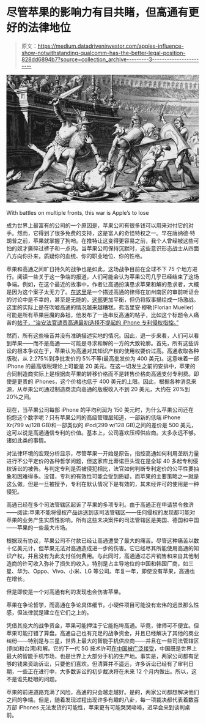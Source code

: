 # 尽管苹果的影响力有目共睹，但高通有更好的法律地位

> 原文：<https://medium.datadriveninvestor.com/apples-influence-show-notwithstanding-qualcomm-has-the-better-legal-position-828dd6894b7?source=collection_archive---------3----------------------->

![](img/b71c880d643276b5a8b87e4ace9869e3.png)

With battles on multiple fronts, this war is Apple’s to lose

成为世界上最富有的公司的一个原因是，苹果公司有很多钱可以用来对付它的对手。然而，它得到了很多免费的支持，这是富人的奇怪特权之一。早在唐纳德·特朗普之前，苹果就掌握了狗哨。在推特让这变得更容易之前，我个人曾经被这些可怕的奴才撕碎过裤子和一点肉。当苹果公司保持沉默时，这些意识形态战士从四面八方向你扑来，质疑你的血统、你的职业地位、你的性格。

苹果和高通之间旷日持久的战争也是如此，这场战争目前在全球不下 75 个地方进行。阅读一些关于这一争端的报道，人们可能会认为苹果公司几乎已经结束了这场争端。例如，在这个最近的故事中，作者让高通扮演恳求苹果和解的恳求者，大概是因为这个案子太无力了。[在这里](https://9to5mac.com/2018/09/07/apple-qualcomm-parent-pretrial-motions/)是一个描述高通的律师在加州南区的审前听证会的讨论中是不幸的，甚至是无能的。[这部](https://www.reuters.com/article/us-apple-qualcomm-itc/qualcomm-apple-kick-off-second-trial-seeking-iphone-import-ban-idUSKCN1LX258)更加平衡，但仍将叙事描绘成一场激战。这里的实际上是在吹嘘高通的情况越来越糟糕。弗洛里安·穆勒(Florian Mueller)可能是所有苹果巨魔的鼻祖，他发布了一连串反高通的帖子，比如这个标题令人痛苦的[帖子，“治安法官谴责高通最初选择不提起的 iPhone 专利侵权指控。”](http://www.fosspatents.com/2018/09/magistrate-judge-rebukes-qualcomm-for.html)

然而，所有这些噪音并没有准确描述实地的情况。因此，退一步来看，人们可以看到苹果——而不是高通——可能是寻求和解的一方的大致轮廓。首先，所有这些诉讼的根本争议在于，苹果认为高通对其知识产权的使用权要价过高。高通收取各种版税，从 2.275%到净批发价的 5%不等(最高批发价为 400 美元)。这意味着一部 iPhone 的最高版税理论上可能是 20 美元。在这一切发生之前的安排中，苹果的合同制造商实际上是根据向苹果的转移价格而不是转售价格向高通支付专利费。即使是更贵的 iPhones，这个价格也低于 400 美元的上限。因此，根据各种消息来源，从苹果公司通过制造商流向高通的版税收入不到 20 美元，大约在 20%到 20%之间。

现在，当苹果公司每部 iPhone 的平均利润为 150 美元时，为什么苹果公司还在抱怨这个数字呢？只有苹果公司的高级管理层知道，一部新的低端 iPhone Xr(799 w/128 GB)和一部类似的 iPod(299 w/128 GB)之间的差价是 500 美元，这可以说是高通通信专利的价值。基本上，公司喜欢压榨供应商。太多永远不够。诸如此类的事情。

对法律环境的宏观分析显示，尽管苹果一开始是原告，指控高通如何利用垄断力量进行不公平定价的各种哲学问题，但这家库比蒂诺巨头现在是全球 40 多起专利侵权诉讼的被告。与判定专利是否被侵犯相比，法官如何判断专利定价的公平性要抽象和困难得多。没错，专利的有效性可能会受到质疑，而苹果的主要策略之一就是这么做。但是一旦被授予，专利在默认情况下是有效的，其未经许可的使用是一种侵犯。

高通已经在多个司法管辖区起诉了苹果的多项专利。由于高通正在申请禁令救济——阅读:苹果不能将侵权产品运送到该司法管辖区——任何侵权的发现都可能对苹果的业务产生实质性影响。所有这些未决案件的司法管辖区是美国、德国和中国——苹果的一些最大市场。

根据现有协议，苹果公司不付款已经让高通遭受了最大的痛苦。尽管这种痛苦以数十亿美元计，但苹果无法对高通造成进一步的伤害。它已经尽其所能使用高通的知识产权，并且没有为此支付任何费用。与此同时，高通通过芯片销售和来自其他制造商的许可收入弥补了损失的收入，特别是占主导地位的中国和韩国厂商，如三星、华为、Oppo、Vivo、小米、LG 等公司。年复一年，即使没有苹果，高通也在增长。

但是即使是一个对高通有利的发现也会伤害苹果。

苹果在争论哲学，而高通在争论具体细节。小硬件项目可能没有宏伟的远景那么性感，但法律就是建立在它们之上的。

凭借其庞大的战争资金，苹果可能押注于它能拖垮高通。毕竟，律师可不便宜。但苹果可能打错了算盘。高通自己也有充足的战争资金，并且已经解决了其他的商业纠纷——特别是与三星，世界上最大的智能手机供应商——并且在一些司法管辖区(例如和台湾)和解。它的下一代 5G 技术许可[在中国被广泛接受](https://www.qualcomm.com/news/releases/2018/01/24/qualcomm-and-leading-chinese-manufacturers-announce-5g-pioneer-initiative)，中国既是世界上最大的智能手机市场，也是世界上大部分手机的生产地。事实是，两家公司都有足够的钱来资助诉讼，只要他们喜欢。但清算并不遥远，许多诉讼已经有了审判日期，一些正在进行中，大多数诉讼的初步裁决将在未来 12 个月内做出。所以，这不是谁先眨眼的问题。

苹果的前进道路充满了风险，高通的只会越走越好。是的，两家公司都想解决他们之间的争端。但是，随着发现过程出现许多有趣的八卦，每一项裁决都代表着数百万部 iPhones 无法发货的可能性，苹果更有可能哭哭啼啼，迟早会来到谈判桌前。